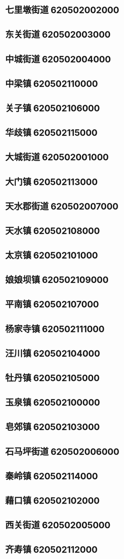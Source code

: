 # 七里墩街道 620502002000
# 东关街道 620502003000
# 中城街道 620502004000
# 中梁镇 620502110000
# 关子镇 620502106000
# 华歧镇 620502115000
# 大城街道 620502001000
# 大门镇 620502113000
# 天水郡街道 620502007000
# 天水镇 620502108000
# 太京镇 620502101000
# 娘娘坝镇 620502109000
# 平南镇 620502107000
# 杨家寺镇 620502111000
# 汪川镇 620502104000
# 牡丹镇 620502105000
# 玉泉镇 620502100000
# 皂郊镇 620502103000
# 石马坪街道 620502006000
# 秦岭镇 620502114000
# 藉口镇 620502102000
# 西关街道 620502005000
# 齐寿镇 620502112000
